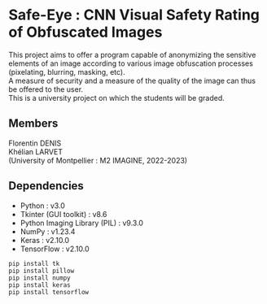 # Safe-Eye : CNN Visual Safety Rating of Obfuscated Images
This project aims to offer a program capable of anonymizing the sensitive elements of an image according to various image obfuscation processes (pixelating, blurring, masking, etc).  
A measure of security and a measure of the quality of the image can thus be offered to the user.  
This is a university project on which the students will be graded.

## Members
Florentin DENIS  
Khélian LARVET  
(University of Montpellier : M2 IMAGINE, 2022-2023)

## Dependencies
- Python : v3.0
- Tkinter (GUI toolkit) : v8.6
- Python Imaging Library (PIL) : v9.3.0
- NumPy : v1.23.4
- Keras : v2.10.0
- TensorFlow : v2.10.0

```console
pip install tk
pip install pillow  
pip install numpy  
pip install keras  
pip install tensorflow  
```